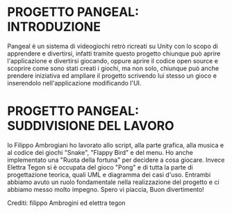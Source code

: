 # PROGETTO PANGEAL: INTRODUZIONE
Pangeal è un sistema di videogiochi retrò ricreati su Unity con lo scopo di apprendere e divertirsi, infatti tramite questo progetto chiunque può aprire l'applicazione e divertirsi giocando, oppure aprire il codice open source e scoprire come sono stati creati i giochi, ma non solo, chiunque può anche prendere iniziativa ed ampliare il progetto scrivendo lui stesso un gioco e inserendolo nell'applicazione modificando l'UI.

# PROGETTO PANGEAL: SUDDIVISIONE DEL LAVORO
Io Filippo Ambrogiani ho lavorato allo script, alla parte grafica, alla musica e al codice dei giochi "Snake", "Flappy Bird" e del menu. Ho anche implementato una "Ruota della fortuna" per decidere a cosa giocare.
Invece Elettra Tegon si è occupata del gioco "Pong" e di tutta la parte di progettazione teorica, quali UML e diagramma dei casi d'uso.
Entrambi abbiamo avuto un ruolo fondamentale nella realizzazione del progetto e ci abbiamo messo molto impegno.
Spero vi piaccia, Buon divertimento!

Crediti: filippo Ambrogini ed elettra tegon
